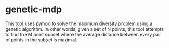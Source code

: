 # genetic-mdp
This tool uses [pymoo](https://pymoo.org/) to solve the [maximum diversity problem](https://grafo.etsii.urjc.es/optsicom/mdp) using a genetic algorithm. In other words, given a set of N points, this tool attempts to find the M point subset where the average distance between every pair of points in the subset is maximal.
